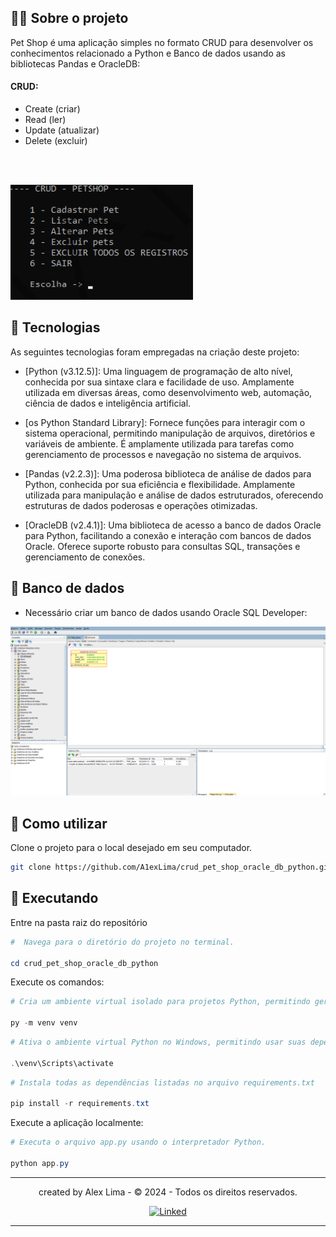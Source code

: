 ## 👨‍💻 Sobre o projeto

Pet Shop é uma aplicação simples no formato CRUD para desenvolver os conhecimentos relacionado a Python e Banco de dados usando as bibliotecas Pandas e OracleDB:

#### CRUD:

* Create (criar)
* Read (ler)
* Update (atualizar)
* Delete (excluir)
<br>

<br>

![alt text](/public/image.png)

## 📄 Tecnologias

As seguintes tecnologias foram empregadas na criação deste projeto:

* [Python (v3.12.5)]: Uma linguagem de programação de alto nível, conhecida por sua sintaxe clara e facilidade de uso. Amplamente utilizada em diversas áreas, como desenvolvimento web, automação, ciência de dados e inteligência artificial.

* [os Python Standard Library]: Fornece funções para interagir com o sistema operacional, permitindo manipulação de arquivos, diretórios e variáveis de ambiente. É amplamente utilizada para tarefas como gerenciamento de processos e navegação no sistema de arquivos.

* [Pandas (v2.2.3)]: Uma poderosa biblioteca de análise de dados para Python, conhecida por sua eficiência e flexibilidade. Amplamente utilizada para manipulação e análise de dados estruturados, oferecendo estruturas de dados poderosas e operações otimizadas.

* [OracleDB (v2.4.1)]: Uma biblioteca de acesso a banco de dados Oracle para Python, facilitando a conexão e interação com bancos de dados Oracle. Oferece suporte robusto para consultas SQL, transações e gerenciamento de conexões.

## 📑 Banco de dados

* Necessário criar um banco de dados usando Oracle SQL Developer:

![alt text](/public/image_db.png)

## 🚀 Como utilizar

Clone o projeto para o local desejado em seu computador.

```bash
git clone https://github.com/A1exLima/crud_pet_shop_oracle_db_python.git
```

## 🚧 Executando

Entre na pasta raiz do repositório

```PowerShell
#  Navega para o diretório do projeto no terminal.

cd crud_pet_shop_oracle_db_python
```

Execute os comandos:

```PowerShell
# Cria um ambiente virtual isolado para projetos Python, permitindo gerenciar dependências separadamente.

py -m venv venv
```

```PowerShell
# Ativa o ambiente virtual Python no Windows, permitindo usar suas dependências isoladas.

.\venv\Scripts\activate
```

```PowerShell
# Instala todas as dependências listadas no arquivo requirements.txt

pip install -r requirements.txt
```

Execute a aplicação localmente:

```PowerShell
# Executa o arquivo app.py usando o interpretador Python.

python app.py
```

___

<p align="center"> created by Alex Lima  - © 2024 - Todos os direitos reservados.<p align="center">
 <a href="https://www.linkedin.com/in/a1exlima/" target="_blank"><img src="https://static.licdn.com/sc/h/5bukxbhy9xsil5mb7c2wulfbx" height="25" width="25" alt="Linked" />
</p></p>

___
